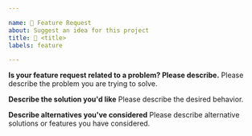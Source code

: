 ```yaml
---

name: 🚀 Feature Request
about: Suggest an idea for this project
title: 🚀 <title>
labels: feature

---
```


<!--
Thank you for suggesting an idea to make the project better.

Please fill in as much of the template below as you're able.

Note: Please search to see if the feature request already exists or has been discussed.
-->

**Is your feature request related to a problem? Please describe.**
Please describe the problem you are trying to solve.

**Describe the solution you'd like**
Please describe the desired behavior.

**Describe alternatives you've considered**
Please describe alternative solutions or features you have considered.
